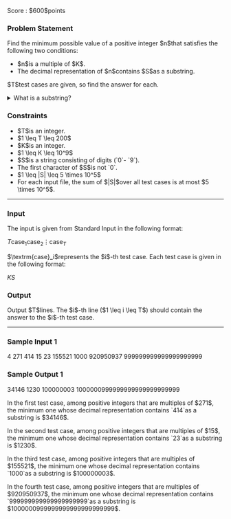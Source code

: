 
<div>

<span>

<span>

<p>
Score : $600$points
</p>

<div>

<section>

### **Problem Statement**

<p>
Find the minimum possible value of a positive integer $n$that satisfies the following two conditions:
</p>

<ul>

<li>
$n$is a multiple of $K$.
</li>

<li>
The decimal representation of $n$contains $S$as a substring.
</li>

</ul>

<p>
$T$test cases are given, so find the answer for each.
</p>

<details>

<summary>
What is a substring?
</summary>
A substring of a string $S$is a string obtained by deleting zero or more characters from the beginning and zero or more characters from the end of $S$.

For example, `ab`and `b`are substrings of `abc`, but `ac`and `cba`are not substrings of `abc`.

</details>

</section>

</div>

<div>

<section>

### **Constraints**

<ul>

<li>
$T$is an integer.
</li>

<li>
$1 \leq T \leq 200$
</li>

<li>
$K$is an integer.
</li>

<li>
$1 \leq K \leq 10^9$
</li>

<li>
$S$is a string consisting of digits (`0`- `9`).
</li>

<li>
The first character of $S$is not `0`.
</li>

<li>
$1 \leq |S| \leq 5 \times 10^5$
</li>

<li>
For each input file, the sum of $|S|$over all test cases is at most $5 \times 10^5$.
</li>

</ul>

</section>

</div>

---

<div>

<div>

<section>

### **Input**

<p>
The input is given from Standard Input in the following format:
</p>

<div>

$T$$\textrm{case}_1$$\textrm{case}_2$$\vdots$$\textrm{case}_T$
</div>

<p>
$\textrm{case}_i$represents the $i$-th test case. Each test case is given in the following format:
</p>

<div>

$K$$S$
</div>

</section>

</div>

<div>

<section>

### **Output**

<p>
Output $T$lines. The $i$-th line ($1 \leq i \leq T$) should contain the answer to the $i$-th test case.
</p>

</section>

</div>

</div>

---

<div>

<section>

### **Sample Input 1**

<div>

4
271
414
15
23
155521
1000
920950937
999999999999999999999

</div>

</section>

</div>

<div>

<section>

### **Sample Output 1**

<div>

34146
1230
100000003
1000000999999999999999999999

</div>

<p>
In the first test case, among positive integers that are multiples of $271$, the minimum one whose decimal representation contains `414`as a substring is $34146$.
</p>

<p>
In the second test case, among positive integers that are multiples of $15$, the minimum one whose decimal representation contains `23`as a substring is $1230$.
</p>

<p>
In the third test case, among positive integers that are multiples of $155521$, the minimum one whose decimal representation contains `1000`as a substring is $100000003$.
</p>

<p>
In the fourth test case, among positive integers that are multiples of $920950937$, the minimum one whose decimal representation contains `999999999999999999999`as a substring is $1000000999999999999999999999$.
</p>

</section>

</div>

</span>

</span>

</div>
